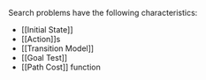 Search problems have the following characteristics:

* [[Initial State]]
* [[Action]]s
* [[Transition Model]]
* [[Goal Test]]
* [[Path Cost]] function

